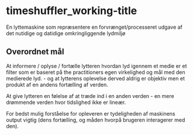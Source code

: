# timeshuffler_working-title
En lyttemaskine som repræsentere en forvrænget/processeret udgave af det nutidige og datidige omkringliggende lydmiljø
## Overordnet mål

At informere / oplyse / fortælle lytteren hvordan lyd igennem et medie er et filter som er baseret på the practitioners egen virkelighed og mål med den medierede lyd. - og at lytterens oplevelse derved aldrig er objektiv men et produkt af en andens fortælling af verden.

At give lytteren en følelse af at træde ind i en anden verden - en mere drømmende verden hvor tidslighed ikke er lineær.

For bedst mulig forståelse for opleveren er tydeligheden af maskinens output vigtig (dens fortælling, og måden hvorpå brugeren interagerer med den).
